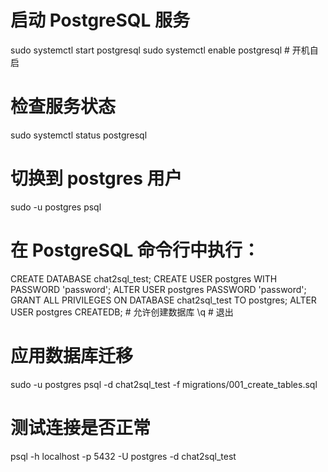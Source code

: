 # 启动 PostgreSQL 服务

sudo systemctl start postgresql
sudo systemctl enable postgresql # 开机自启

# 检查服务状态

sudo systemctl status postgresql

# 切换到 postgres 用户

sudo -u postgres psql

# 在 PostgreSQL 命令行中执行：

CREATE DATABASE chat2sql_test;
CREATE USER postgres WITH PASSWORD 'password';
ALTER USER postgres PASSWORD 'password';
GRANT ALL PRIVILEGES ON DATABASE chat2sql_test TO postgres;
ALTER USER postgres CREATEDB; # 允许创建数据库
\q # 退出

# 应用数据库迁移

sudo -u postgres psql -d chat2sql_test -f migrations/001_create_tables.sql

# 测试连接是否正常

psql -h localhost -p 5432 -U postgres -d chat2sql_test
